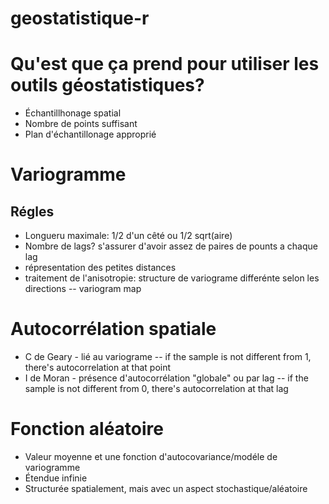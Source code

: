 # geostatistique-r

# Qu'est que ça prend pour utiliser les outils géostatistiques?
- Échantillhonage spatial
- Nombre de points suffisant
- Plan d'échantillonage approprié

# Variogramme
## Régles
- Longueru maximale: 1/2 d'un cêté ou 1/2 sqrt(aire)
- Nombre de lags? s'assurer d'avoir assez de paires de pounts a chaque lag
- répresentation des petites distances
- traitement de l'anisotropie: structure de variograme differénte selon les directions
-- variogram map

# Autocorrélation spatiale
- C de Geary - lié au variograme
-- if the sample is not different from 1, there's autocorrelation at that point
- I de Moran - présence d'autocorrélation "globale" ou par lag
-- if the sample is not different from 0, there's autocorrelation at that lag

# Fonction aléatoire
- Valeur moyenne et une fonction d'autocovariance/modéle de variogramme
- Étendue infinie
- Structurée spatialement, mais avec un aspect stochastique/aléatoire


